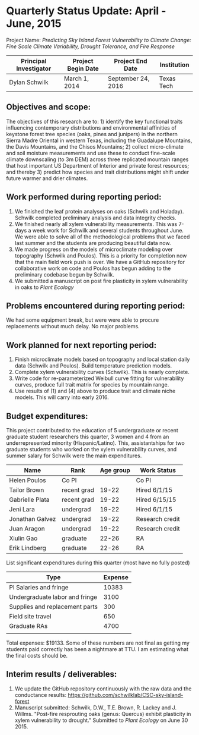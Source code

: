 Quarterly Status Update:  April - June, 2015
====================================================

Project Name:  *Predicting Sky Island Forest Vulnerability to Climate Change: Fine Scale Climate Variability, Drought Tolerance, and Fire Response*

| Principal Investigator  | Project Begin Date | Project End Date   | Institution |
| ----------------------- | ------------------ | ------------------ | ----------- |
| Dylan Schwilk           | March 1, 2014      | September 24, 2016 | Texas Tech  |

## Objectives and scope: ##

The objectives of this research are to: 1) identify the key functional traits influencing contemporary distributions and environmental affinities of keystone forest tree species (oaks, pines and junipers) in the northern Sierra Madre Oriental in western Texas, including the Guadalupe Mountains, the Davis Mountains, and the Chisos Mountains; 2) collect micro-climate and soil moisture measurements and use these to conduct fine-scale climate downscaling (to 3m DEM) across three replicated mountain ranges that host important US Department of Interior and private forest resources; and thereby 3) predict how species and trait distributions might shift under future warmer and drier climates.

## Work performed during reporting period: ##

1. We finished the leaf protein analyses on oaks (Schwilk and Holaday). Schwilk completed preliminary analysis and data integrity checks.
2. We finished nearly all xylem vulnerability measurements. This was 7-days a week work for Schwilk and several students throughout June. We were able to solve all of the methodological problems that we faced last summer and the students are producing beautiful data now.
3. We made progress on the models of microclimate modeling over topography (Schwilk and Poulos). This is a priority for completion now that the main field work push is over. We have a GitHub repository for collaborative work on code and Poulos has begun adding to the preliminary codebase begun by Schwilk.
4. We submitted a manuscript on post fire plasticity in xylem vulnerability in oaks to *Plant Ecology*

## Problems encountered during reporting period: ##

We had some equipment break, but were were able to procure replacements without much delay. No major problems.

## Work planned for next reporting period: ##

1. Finish microclimate models based on topography and local station daily data (Schwilk and Poulos). Build temperature prediction models.
3. Complete xylem vulnerability curves (Schwilk). This is nearly complete.
4. Write code for re-parameterized Weibull curve fitting for vulnerability curves, produce full trait matrix for species by mountain range.
5. Use results of (1) and (4) above to produce trait and climate niche models.  This will carry into early 2016.

 
## Budget expenditures: ##

This project contributed to the education of 5 undergraduate or recent graduate student researchers this quarter, 3 women and 4 from an underrepresented minority (Hispanic/Latino). This, assistantships for two graduate students who worked on the xylem vulnerability curves, and summer salary for Schwilk were the main expenditures.


| Name            | Rank        | Age group | Work Status    |
| --------------- | ----------  | --------- | -------------- |
| Helen Poulos    | Co PI       |           | Co PI          |
| Tailor Brown    | recent grad |     19-22 | Hired 6/1/15   |
| Gabrielle Plata | recent grad |     19-22 | Hired 6/15/15  |
| Jeni Lara       | undergrad   |     19-22 | Hired 6/1/15   |
| Jonathan Galvez | undergrad   |     19-22 | Research credit |
| Juan Aragon     | undergrad   |     19-22 | Research credit |
| Xiulin Gao      | graduate    |     22-26 | RA             |
| Erik Lindberg   | graduate    |     22-26 | RA             |

List significant expenditures during this quarter (most have no fully posted)

| Type                                 | Expense |
| ------------------------------------ | ------- |
| PI Salaries and fringe               |   10383 |
| Undergraduate labor and fringe       |    3100 |
| Supplies and replacement parts       |     300 |
| Field site travel                    |     650 |
| Graduate RAs                         |    4700 |
|                                      |         |


Total expenses: $19133.  Some of these numbers are not final as getting my students paid correctly has been a nightmare at TTU.  I am estimating what the final costs should be.

## Interim results / deliverables: ##

1. We update the GitHub repository continuously with the raw data and the conductance results: https://github.com/schwilklab/CSC-sky-island-forest
2. Manuscript submitted: Schwilk, D.W., T.E. Brown, R. Lackey and J. Willms. "Post-fire resprouting oaks (genus: Quercus) exhibit plasticity in xylem vulnerability to drought." Submitted to *Plant Ecology* on June 30 2015.
